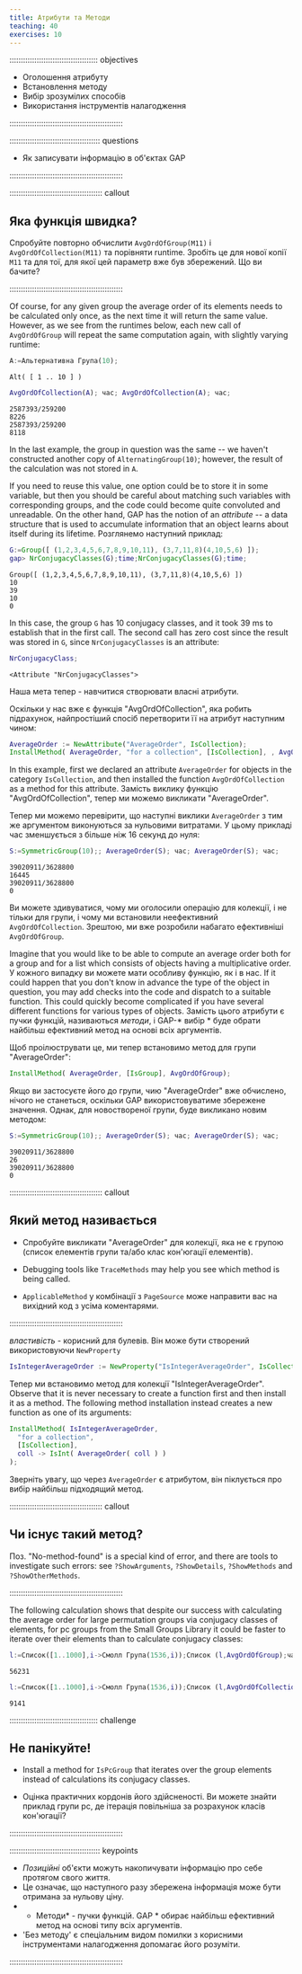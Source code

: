 ```yaml
---
title: Атрибути та Методи
teaching: 40
exercises: 10
---
```


::::::::::::::::::::::::::::::::::::::: objectives

- Оголошення атрибуту
- Встановлення методу
- Вибір зрозумілих способів
- Використання інструментів налагодження

::::::::::::::::::::::::::::::::::::::::::::::::::

:::::::::::::::::::::::::::::::::::::::: questions

- Як записувати інформацію в об'єктах GAP

::::::::::::::::::::::::::::::::::::::::::::::::::

:::::::::::::::::::::::::::::::::::::::::  callout

## Яка функція швидка?

Спробуйте повторно обчислити `AvgOrdOfGroup(M11)` і `AvgOrdOfCollection(M11)`
та порівняти runtime. Зробіть це для нової копії `M11` та для тої, для якої
цей параметр вже був збережений. Що ви бачите?

::::::::::::::::::::::::::::::::::::::::::::::::::

Of course, for any given group the average order of its elements needs to
be calculated only once, as the next time it will return the same value.
However, as we see from the runtimes below, each new call of `AvgOrdOfGroup`
will repeat the same computation again, with slightly varying runtime:

```gap
А:=Альтернативна Група(10);
```

```output
Alt( [ 1 .. 10 ] )
```

```gap
AvgOrdOfCollection(A); час; AvgOrdOfCollection(A); час;
```

```output
2587393/259200
8226
2587393/259200
8118
```

In the last example, the group in question was the same -- we haven't
constructed another copy of `AlternatingGroup(10)`; however, the result
of the calculation was not stored in `A`.

If you need to reuse this value, one option could be to store it in some
variable, but then you should be careful about matching such variables
with corresponding groups, and the code could become quite convoluted
and unreadable. On the other hand, GAP has the notion of an _attribute_ -- a
data structure that is used to accumulate information that an object learns about itself
during its lifetime. Розглянемо наступний приклад:

```gap
G:=Group([ (1,2,3,4,5,6,7,8,9,10,11), (3,7,11,8)(4,10,5,6) ]);
gap> NrConjugacyClasses(G);time;NrConjugacyClasses(G);time;
```

```output
Group([ (1,2,3,4,5,6,7,8,9,10,11), (3,7,11,8)(4,10,5,6) ])
10
39
10
0
```

In this case, the group `G` has 10 conjugacy classes, and it took 39 ms to
establish that in the first call. The second call has zero cost since the
result was stored in `G`, since `NrConjugacyClasses` is an attribute:

```gap
NrConjugacyClass;
```

```output
<Attribute "NrConjugacyClasses">
```

Наша мета тепер - навчитися створювати власні атрибути.

Оскільки у нас вже є функція "AvgOrdOfCollection", яка
робить підрахунок, найпростіший спосіб перетворити її на
атрибут наступним чином:

```gap
AverageOrder := NewAttribute("AverageOrder", IsCollection);
InstallMethod( AverageOrder, "for a collection", [IsCollection], , AvgOrdOfCollection);
```

In this example, first we declared an attribute `AverageOrder` for
objects in the category `IsCollection`, and then installed the function
`AvgOrdOfCollection` as a method for this attribute. Замість виклику
функцію "AvgOrdOfCollection", тепер ми можемо викликати "AverageOrder".

Тепер ми можемо перевірити, що наступні виклики `AverageOrder` з тим же аргументом
виконуються за нульовими витратами. У цьому прикладі час зменшується з більше ніж
16 секунд до нуля:

```gap
S:=SymmetricGroup(10);; AverageOrder(S); час; AverageOrder(S); час;
```

```output
39020911/3628800
16445
39020911/3628800
0
```

Ви можете здивуватися, чому ми оголосили операцію для колекції, і не тільки
для групи, і чому ми встановили неефективний `AvgOrdOfCollection`.
Зрештою, ми вже розробили набагато ефективніші `AvgOrdOfGroup`.

Imagine that you would like to be able to compute an average order
both for a group and for a list which consists of objects having a multiplicative
order. У кожного випадку ви можете мати особливу функцію, як і в нас. If it
could happen that you don't know in advance the type of the object in question,
you may add checks into the code and dispatch to a suitable function. This could
quickly become complicated if you have several different functions for various
types of objects. Замість цього атрибути є пучки функцій, називаються
_методи_, і GAP-\* вибір \* буде обрати найбільш ефективний метод
на основі всіх аргументів.

Щоб проілюструвати це, ми тепер встановимо метод для групи "AverageOrder":

```gap
InstallMethod( AverageOrder, [IsGroup], AvgOrdOfGroup);
```

Якщо ви застосуєте його до групи, чию "AverageOrder" вже обчислено, нічого
не станеться, оскільки GAP використовуватиме збережене значення. Однак, для новоствореної групи,
буде викликано новим методом:

```gap
S:=SymmetricGroup(10);; AverageOrder(S); час; AverageOrder(S); час;
```

```output
39020911/3628800
26
39020911/3628800
0
```

:::::::::::::::::::::::::::::::::::::::::  callout

## Який метод називається

- Спробуйте викликати "AverageOrder" для колекції, яка не є групою
  (список елементів групи та/або клас кон'югації елементів).

- Debugging tools like `TraceMethods` may help you see which method is
  being called.

- `ApplicableMethod` у комбінації з `PageSource` може направити вас на вихідний код
  з усіма коментарями.

::::::::::::::::::::::::::::::::::::::::::::::::::

_властивість_ - корисний для булевів. Він може бути створений використовуючи `NewProperty`

```gap
IsIntegerAverageOrder := NewProperty("IsIntegerAverageOrder", IsCollection);
```

Тепер ми встановимо метод для колекції "IsIntegerAverageOrder".
Observe that it is never necessary to create
a function first and then install it as a method. The following method installation
instead creates a new function as one of its arguments:

```gap
InstallMethod( IsIntegerAverageOrder,
  "for a collection",
  [IsCollection],
  coll -> IsInt( AverageOrder( coll ) )
);
```

Зверніть увагу, що через `AverageOrder` є атрибутом, він піклується про вибір
найбільш підходящий метод.

:::::::::::::::::::::::::::::::::::::::::  callout

## Чи існує такий метод?

Поз. "No-method-found" is a special kind of error, and there are tools to
investigate such errors: see `?ShowArguments`, `?ShowDetails`, `?ShowMethods`
and `?ShowOtherMethods`.

::::::::::::::::::::::::::::::::::::::::::::::::::

The following calculation shows that despite our success with calculating
the average order for large permutation groups via conjugacy classes of
elements, for pc groups from the Small Groups Library it could be faster
to iterate over their elements than to calculate conjugacy classes:

```gap
l:=Список([1..1000],i->Смолл Група(1536,i));Список (l,AvgOrdOfGroup);час;
```

```output
56231
```

```gap
l:=Список([1..1000],i->Смолл Група(1536,i));Список (l,AvgOrdOfCollection);час;
```

```output
9141
```

:::::::::::::::::::::::::::::::::::::::  challenge

## Не панікуйте!

- Install a method for `IsPcGroup` that iterates over the group elements
  instead of calculations its conjugacy classes.

- Оцінка практичних кордонів його здійсненості. Ви можете знайти приклад
  групи pc, де ітерація повільніша за розрахунок класів кон'югації?

::::::::::::::::::::::::::::::::::::::::::::::::::

:::::::::::::::::::::::::::::::::::::::: keypoints

- _Позиційні_ об'єкти можуть накопичувати інформацію про себе протягом свого життя.
- Це означає, що наступного разу збережена інформація може бути отримана за нульову ціну.
- - Методи\* - пучки функцій. GAP \* обирає найбільш ефективний метод на основі типу всіх аргументів.
- 'Без методу' є спеціальним видом помилки з корисними інструментами налагодження допомагає його розуміти.

::::::::::::::::::::::::::::::::::::::::::::::::::


